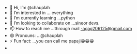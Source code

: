 - 👋 Hi, I’m @chauplah
- 👀 I’m interested in ... everything
- 🌱 I’m currently learning ...python
- 💞️ I’m looking to collaborate on ...sineor devs. 
- 📫 How to reach me ...through mail -agag206125@gmail.com
- 😄 Pronouns: ...@chauplah
- ⚡ Fun fact: ...you can call me papaji😁😁😁
- 

<!---
PyDev09042008/PyDev09042008 is a ✨ special ✨ repository because its `README.md` (this file) appears on your GitHub profile.
You can click the Preview link to take a look at your changes.
--->
